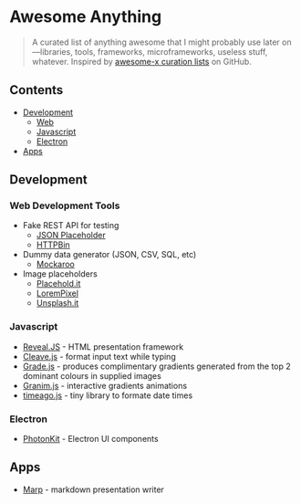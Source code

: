 # Awesome Anything

> A curated list of anything awesome that I might probably use later on—libraries, tools, frameworks, microframeworks, useless stuff, whatever. Inspired by [awesome-x curation lists](https://github.com/sindresorhus/awesome) on GitHub.

## Contents

- [Development](development)
    - [Web](web-development-tools)
    - [Javascript](javascript)
    - [Electron](electron)
- [Apps](apps)

## Development

### Web Development Tools
- Fake REST API for testing
	- [JSON Placeholder](http://jsonplaceholder.typicode.com)
	- [HTTPBin](http://httpbin.org)
- Dummy data generator (JSON, CSV, SQL, etc)
	- [Mockaroo](https://www.mockaroo.com)
- Image placeholders
	- [Placehold.it](http://www.placehold.it)
	- [LoremPixel](http://lorempixel.com)
	- [Unsplash.it](https://unsplash.it)

### Javascript
- [Reveal.JS](https://github.com/hakimel/reveal.js) - HTML presentation framework
- [Cleave.js](http://nosir.github.io/cleave.js/) - format input text while typing
- [Grade.js](http://benhowdle.im/grade/) - produces complimentary gradients generated from the top 2 dominant colours in supplied images
- [Granim.js](https://sarcadass.github.io/granim.js/index.html) - interactive gradients animations
- [timeago.js](https://github.com/hustcc/timeago.js) - tiny library to formate date times

### Electron
- [PhotonKit](http://photonkit.com) - Electron UI components

## Apps
- [Marp](https://github.com/yhatt/marp) - markdown presentation writer
